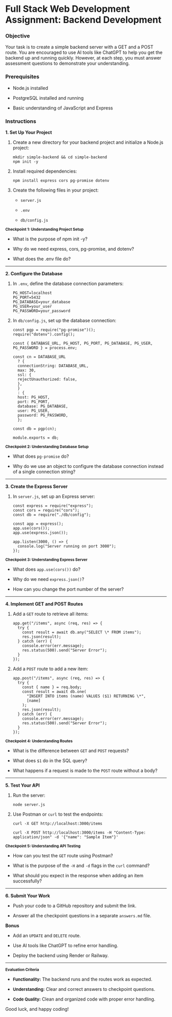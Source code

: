 # Full Stack Web Development Assignment: Backend Development

### Objective

Your task is to create a simple backend server with a GET and a POST route. You are encouraged to use AI tools like ChatGPT to help you get the backend up and running quickly. However, at each step, you must answer assessment questions to demonstrate your understanding.

### Prerequisites

- Node.js installed

- PostgreSQL installed and running

- Basic understanding of JavaScript and Express

### Instructions

**1. Set Up Your Project**

1. Create a new directory for your backend project and initialize a Node.js project:

   ```
   mkdir simple-backend && cd simple-backend
   npm init -y
   ```

2. Install required dependencies:

   ```
   npm install express cors pg-promise dotenv
   ```

3. Create the following files in your project:

   - `server.js`

   - `.env`

   - `db/config.js`

**<small>Checkpoint 1: Understanding Project Setup</small>**

- What is the purpose of npm init -y?

- Why do we need express, cors, pg-promise, and dotenv?

- What does the .env file do?

---

**2. Configure the Database**

1. In `.env`, define the database connection parameters:

   ```
   PG_HOST=localhost
   PG_PORT=5432
   PG_DATABASE=your_database
   PG_USER=your_user
   PG_PASSWORD=your_password
   ```

2. In `db/config.js`, set up the database connection:

   ```
   const pgp = require("pg-promise")();
   require("dotenv").config();

   const { DATABASE_URL, PG_HOST, PG_PORT, PG_DATABASE, PG_USER, PG_PASSWORD } = process.env;

   const cn = DATABASE_URL
     ? {
     connectionString: DATABASE_URL,
     max: 30,
     ssl: {
     rejectUnauthorized: false,
     },
     }
     : {
     host: PG_HOST,
     port: PG_PORT,
     database: PG_DATABASE,
     user: PG_USER,
     password: PG_PASSWORD,
     };

   const db = pgp(cn);

   module.exports = db;
   ```

**<small>Checkpoint 2: Understanding Database Setup</small>**

- What does `pg-promise` do?

- Why do we use an object to configure the database connection instead of a single connection string?

---

**3. Create the Express Server**

1. In `server.js`, set up an Express server:

   ```
   const express = require("express");
   const cors = require("cors");
   const db = require("./db/config");

   const app = express();
   app.use(cors());
   app.use(express.json());

   app.listen(3000, () => {
     console.log("Server running on port 3000");
   });
   ```

**<small>Checkpoint 3: Understanding Express Server</small>**

- What does `app.use(cors())` do?

- Why do we need `express.json()`?

- How can you change the port number of the server?

---

**4. Implement GET and POST Routes**

1. Add a `GET` route to retrieve all items:

   ```
   app.get("/items", async (req, res) => {
     try {
       const result = await db.any("SELECT \* FROM items");
       res.json(result);
     } catch (err) {
       console.error(err.message);
       res.status(500).send("Server Error");
     }
   });
   ```

2. Add a `POST` route to add a new item:

   ```
   app.post("/items", async (req, res) => {
     try {
       const { name } = req.body;
       const result = await db.one(
         "INSERT INTO items (name) VALUES ($1) RETURNING \*",
         [name]
       );
       res.json(result);
     } catch (err) {
       console.error(err.message);
       res.status(500).send("Server Error");
     }
   });
   ```

**<small>Checkpoint 4: Understanding Routes</small>**

- What is the difference between `GET` and `POST` requests?

- What does `$1` do in the SQL query?

- What happens if a request is made to the `POST` route without a body?

---

**5. Test Your API**

1. Run the server:

   ```
   node server.js
   ```

2. Use Postman or `curl` to test the endpoints:

   ```
   curl -X GET http://localhost:3000/items

   curl -X POST http://localhost:3000/items -H "Content-Type: application/json" -d '{"name": "Sample Item"}'
   ```

**<small>Checkpoint 5: Understanding API Testing</small>**

- How can you test the `GET` route using Postman?

- What is the purpose of the `-H` and `-d` flags in the `curl` command?

- What should you expect in the response when adding an item successfully?

---

**6. Submit Your Work**

- Push your code to a GitHub repository and submit the link.

- Answer all the checkpoint questions in a separate `answers.md` file.

**Bonus**

- Add an `UPDATE` and `DELETE` route.

- Use AI tools like ChatGPT to refine error handling.

- Deploy the backend using Render or Railway.

---

**<small>Evaluation Criteria</small>**

- **<small style="font-size: 13px">Functionality:</small>** The backend runs and the routes work as expected.

- **<small style="font-size: 13px">Understanding:</small>** Clear and correct answers to checkpoint questions.

- **<small style="font-size: 13px">Code Quality:</small>** Clean and organized code with proper error handling.

Good luck, and happy coding!
